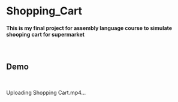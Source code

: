 # Shopping_Cart
#### This is my final project for assembly language course to simulate shooping cart for supermarket
<br/> 

## Demo
<br />

Uploading Shopping Cart.mp4…



